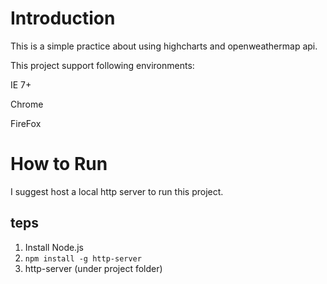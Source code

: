 # Introduction

This is a simple practice about using highcharts and openweathermap api.

This project support following environments:

IE 7+

Chrome

FireFox

# How to Run

I suggest host a local http server to run this project.

## teps

1. Install Node.js
2. `npm install -g http-server`
3. http-server (under project folder)
